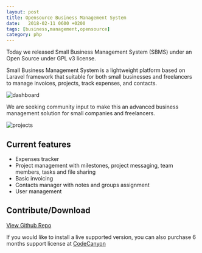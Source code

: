 ```yaml
---
layout: post
title: Opensource Business Management System
date:   2018-02-11 0600 +0200
tags: [business,management,opensource]
category: php
---
```



Today we released Small Business Management System (SBMS) under an Open Source under GPL v3 license. 

Small Business Management System is a lightweight platform based on Laravel framework that suitable for both small businesses and freelancers to manage invoices, projects, track expenses, and contacts.

![dashboard](https://snag.gy/Hxdty4.jpg "SBMS Dashboard")

We are seeking community input to make this an advanced business management solution for small companies and freelancers.

![projects](https://snag.gy/RNZbMC.jpg "SBMS Projects Dashboard")

## Current features
* Expenses tracker
* Project management with milestones, project messaging, team members,  tasks and file sharing
* Basic invoicing
* Contacts manager with notes and groups assignment
* User management

## Contribute/Download
[View Github Repo](https://github.com/amdtllc/sbms)

If you would like to install a live supported version, you can also purchase 6 months support license at <a href="https://codecanyon.net/item/small-business-management-system/20136314?ref=jmuchiri">CodeCanyon</a>